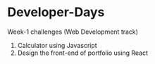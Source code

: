 # Developer-Days

Week-1 challenges (Web Development track)
  1) Calculator using Javascript
  2) Design the front-end of portfolio using React
